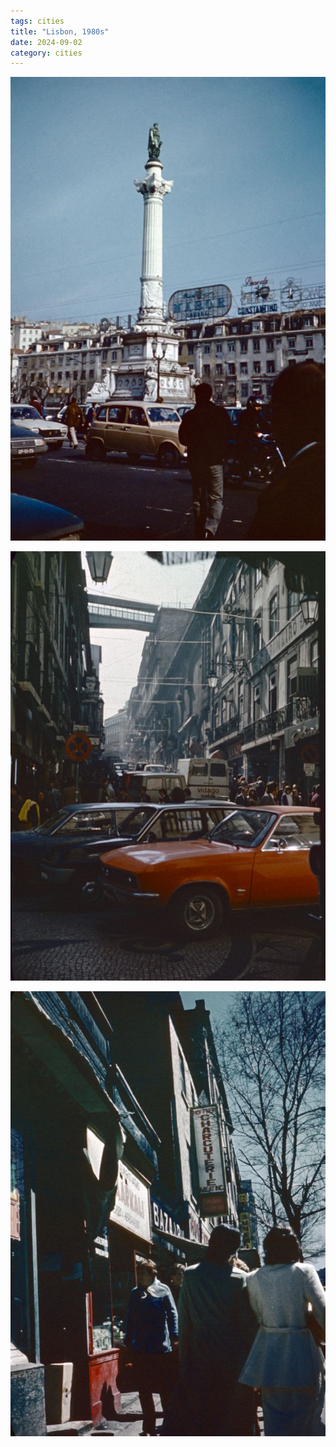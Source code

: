 ```yaml
---
tags: cities
title: "Lisbon, 1980s"
date: 2024-09-02
category: cities
---
```


![lisbon-1980s-1.jpg](https://raw.githubusercontent.com/muneer78/muneer78.github.io/master/images/lisbon-1980s-1.jpg)

![lisbon-1980s-2.jpg](https://raw.githubusercontent.com/muneer78/muneer78.github.io/master/images/lisbon-1980s-2.jpg)

![lisbon-1980s-3.jpg](https://raw.githubusercontent.com/muneer78/muneer78.github.io/master/images/lisbon-1980s-3.jpg)
